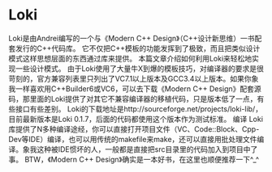 # Loki
Loki是由Andrei编写的一个与《Modern C++ Design》（C++设计新思维）一书配套发行的C++代码库。 它不仅把C++模板的功能发挥到了极致，而且把类似设计模式这样思想层面的东西通过库来提供。 本篇文章介绍如何利用Loki来轻松地实现一些设计模式。
由于Loki使用了大量牛X到爆的模板技巧，对编译器的要求是很苛刻的，官方兼容列表里只列出了VC7.1以上版本及GCC3.4以上版本。如果你象我一样喜欢用C++Builder6或VC6，可以去下载《Modern C++ Design》配套源码，那里面的Loki提供了对其它不兼容编译器的移植代码，只是版本低了一点，有些接口有些差别。
Loki的下载地址是http://sourceforge.net/projects/loki-lib/，目前最新版本是Loki 0.1.7，后面的代码都使用这个版本作为测试标准。
编译
Loki库提供了N多种编译途经，你可以直接打开项目文件（VC、Code::Block、Cpp-Dev等IDE）编译，也可以用传统的makefile来make，还可以直接用批处理文件编译。象我这种被IDE惯坏的人，一般都是直接把src目录里的代码加入到项目中了事。
BTW，《Modern C++ Design》确实是一本好书，在这里也顺便推荐一下^_^
